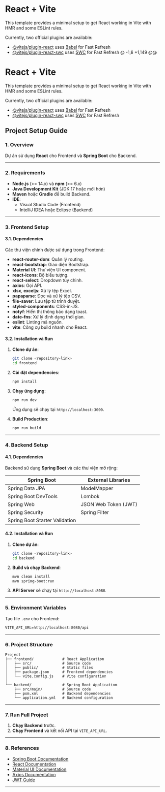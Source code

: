 # React + Vite

This template provides a minimal setup to get React working in Vite with HMR and some ESLint rules.

Currently, two official plugins are available:

- [@vitejs/plugin-react](https://github.com/vitejs/vite-plugin-react/blob/main/packages/plugin-react/README.md) uses [Babel](https://babeljs.io/) for Fast Refresh
- [@vitejs/plugin-react-swc](https://github.com/vitejs/vite-plugin-react-swc) uses [SWC](https://swc.rs/) for Fast Refresh
@ -1,8 +1,149 @@
# React + Vite

This template provides a minimal setup to get React working in Vite with HMR and some ESLint rules.

Currently, two official plugins are available:

- [@vitejs/plugin-react](https://github.com/vitejs/vite-plugin-react/blob/main/packages/plugin-react/README.md) uses [Babel](https://babeljs.io/) for Fast Refresh
- [@vitejs/plugin-react-swc](https://github.com/vitejs/vite-plugin-react-swc) uses [SWC](https://swc.rs/) for Fast Refresh

## **Project Setup Guide**

### **1. Overview**
Dự án sử dụng **React** cho Frontend và **Spring Boot** cho Backend.

---

### **2. Requirements**

- **Node.js** (>= 14.x) và **npm** (>= 6.x)
- **Java Development Kit** (JDK 17 hoặc mới hơn)
- **Maven** hoặc **Gradle** để build Backend.
- **IDE**:
   - Visual Studio Code (Frontend)
   - IntelliJ IDEA hoặc Eclipse (Backend)

---

### **3. Frontend Setup**

#### **3.1. Dependencies**

Các thư viện chính được sử dụng trong Frontend:
- **react-router-dom**: Quản lý routing.
- **react-bootstrap**: Giao diện Bootstrap.
- **Material UI**: Thư viện UI component.
- **react-icons**: Bộ biểu tượng.
- **react-select**: Dropdown tùy chỉnh.
- **axios**: Gọi API.
- **xlsx**, **exceljs**: Xử lý tệp Excel.
- **papaparse**: Đọc và xử lý tệp CSV.
- **file-saver**: Lưu tệp từ trình duyệt.
- **styled-components**: CSS-in-JS.
- **notyf**: Hiển thị thông báo dạng toast.
- **date-fns**: Xử lý định dạng thời gian.
- **eslint**: Linting mã nguồn.
- **vite**: Công cụ build nhanh cho React.

#### **3.2. Installation và Run**

1. **Clone dự án**:
   ```bash
   git clone <repository-link>
   cd frontend
   ```

2. **Cài đặt dependencies**:
   ```bash
   npm install
   ```

3. **Chạy ứng dụng**:
   ```bash
   npm run dev
   ```
   Ứng dụng sẽ chạy tại `http://localhost:3000`.

4. **Build Production**:
   ```bash
   npm run build
   ```

---

### **4. Backend Setup**

#### **4.1. Dependencies**

Backend sử dụng **Spring Boot** và các thư viện mở rộng:

| **Spring Boot**               | **External Libraries**            |
|-------------------------------|----------------------------------|
| Spring Data JPA               | ModelMapper                      |
| Spring Boot DevTools          | Lombok                           |
| Spring Web                    | JSON Web Token (JWT)             |
| Spring Security               | Spring Filter                    |
| Spring Boot Starter Validation|                                  |

#### **4.2. Installation và Run**

1. **Clone dự án**:
   ```bash
   git clone <repository-link>
   cd backend
   ```

2. **Build và chạy Backend**:
   ```bash
   mvn clean install
   mvn spring-boot:run
   ```

3. **API Server** sẽ chạy tại `http://localhost:8080`.

---

### **5. Environment Variables**

Tạo file `.env` cho Frontend:

```env
VITE_API_URL=http://localhost:8080/api
```

---

### **6. Project Structure**

```plaintext
Project
├── frontend/             # React Application
│   ├── src/              # Source code
│   ├── public/           # Static files
│   ├── package.json      # Frontend dependencies
│   └── vite.config.js    # Vite configuration
│
└── backend/              # Spring Boot Application
    ├── src/main/         # Source code
    ├── pom.xml           # Backend dependencies
    └── application.yml   # Backend configuration
```

---

### **7. Run Full Project**

1. **Chạy Backend** trước.
2. **Chạy Frontend** và kết nối API tại `VITE_API_URL`.

---

### **8. References**

- [Spring Boot Documentation](https://spring.io/projects/spring-boot)
- [React Documentation](https://reactjs.org/)
- [Material UI Documentation](https://mui.com/)
- [Axios Documentation](https://axios-http.com/)
- [JWT Guide](https://jwt.io/)

---